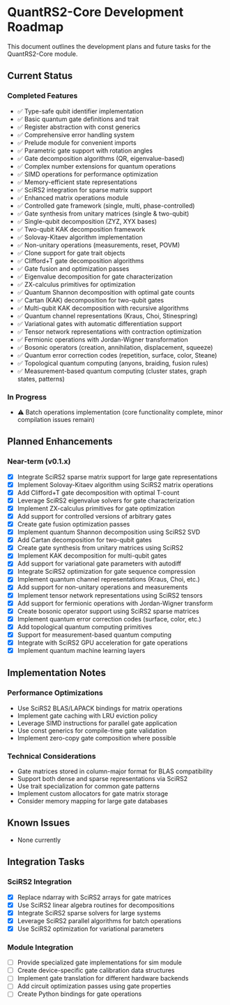 # QuantRS2-Core Development Roadmap

This document outlines the development plans and future tasks for the QuantRS2-Core module.

## Current Status

### Completed Features

- ✅ Type-safe qubit identifier implementation
- ✅ Basic quantum gate definitions and trait
- ✅ Register abstraction with const generics
- ✅ Comprehensive error handling system
- ✅ Prelude module for convenient imports
- ✅ Parametric gate support with rotation angles
- ✅ Gate decomposition algorithms (QR, eigenvalue-based)
- ✅ Complex number extensions for quantum operations
- ✅ SIMD operations for performance optimization
- ✅ Memory-efficient state representations
- ✅ SciRS2 integration for sparse matrix support
- ✅ Enhanced matrix operations module
- ✅ Controlled gate framework (single, multi, phase-controlled)
- ✅ Gate synthesis from unitary matrices (single & two-qubit)
- ✅ Single-qubit decomposition (ZYZ, XYX bases)
- ✅ Two-qubit KAK decomposition framework
- ✅ Solovay-Kitaev algorithm implementation
- ✅ Non-unitary operations (measurements, reset, POVM)
- ✅ Clone support for gate trait objects
- ✅ Clifford+T gate decomposition algorithms
- ✅ Gate fusion and optimization passes
- ✅ Eigenvalue decomposition for gate characterization
- ✅ ZX-calculus primitives for optimization
- ✅ Quantum Shannon decomposition with optimal gate counts
- ✅ Cartan (KAK) decomposition for two-qubit gates
- ✅ Multi-qubit KAK decomposition with recursive algorithms
- ✅ Quantum channel representations (Kraus, Choi, Stinespring)
- ✅ Variational gates with automatic differentiation support
- ✅ Tensor network representations with contraction optimization
- ✅ Fermionic operations with Jordan-Wigner transformation
- ✅ Bosonic operators (creation, annihilation, displacement, squeeze)
- ✅ Quantum error correction codes (repetition, surface, color, Steane)
- ✅ Topological quantum computing (anyons, braiding, fusion rules)
- ✅ Measurement-based quantum computing (cluster states, graph states, patterns)

### In Progress

- ⚠️ Batch operations implementation (core functionality complete, minor compilation issues remain)


## Planned Enhancements

### Near-term (v0.1.x)

- [x] Integrate SciRS2 sparse matrix support for large gate representations
- [x] Implement Solovay-Kitaev algorithm using SciRS2 matrix operations
- [x] Add Clifford+T gate decomposition with optimal T-count
- [x] Leverage SciRS2 eigenvalue solvers for gate characterization
- [x] Implement ZX-calculus primitives for gate optimization
- [x] Add support for controlled versions of arbitrary gates
- [x] Create gate fusion optimization passes
- [x] Implement quantum Shannon decomposition using SciRS2 SVD
- [x] Add Cartan decomposition for two-qubit gates
- [x] Create gate synthesis from unitary matrices using SciRS2
- [x] Implement KAK decomposition for multi-qubit gates
- [x] Add support for variational gate parameters with autodiff
- [x] Integrate SciRS2 optimization for gate sequence compression
- [x] Implement quantum channel representations (Kraus, Choi, etc.)
- [x] Add support for non-unitary operations and measurements
- [x] Implement tensor network representations using SciRS2 tensors
- [x] Add support for fermionic operations with Jordan-Wigner transform
- [x] Create bosonic operator support using SciRS2 sparse matrices
- [x] Implement quantum error correction codes (surface, color, etc.)
- [x] Add topological quantum computing primitives
- [x] Support for measurement-based quantum computing
- [x] Integrate with SciRS2 GPU acceleration for gate operations
- [x] Implement quantum machine learning layers

## Implementation Notes

### Performance Optimizations
- Use SciRS2 BLAS/LAPACK bindings for matrix operations
- Implement gate caching with LRU eviction policy
- Leverage SIMD instructions for parallel gate application
- Use const generics for compile-time gate validation
- Implement zero-copy gate composition where possible

### Technical Considerations
- Gate matrices stored in column-major format for BLAS compatibility
- Support both dense and sparse representations via SciRS2
- Use trait specialization for common gate patterns
- Implement custom allocators for gate matrix storage
- Consider memory mapping for large gate databases

## Known Issues

- None currently

## Integration Tasks

### SciRS2 Integration
- [x] Replace ndarray with SciRS2 arrays for gate matrices
- [x] Use SciRS2 linear algebra routines for decompositions
- [x] Integrate SciRS2 sparse solvers for large systems
- [x] Leverage SciRS2 parallel algorithms for batch operations
- [x] Use SciRS2 optimization for variational parameters

### Module Integration
- [ ] Provide specialized gate implementations for sim module
- [ ] Create device-specific gate calibration data structures
- [ ] Implement gate translation for different hardware backends
- [ ] Add circuit optimization passes using gate properties
- [ ] Create Python bindings for gate operations